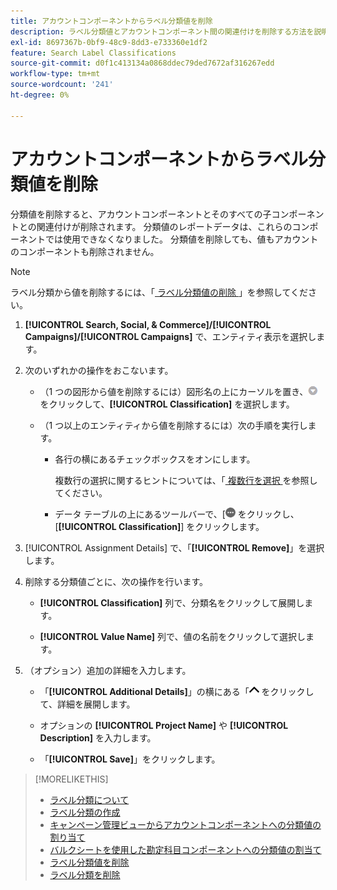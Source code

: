 ```yaml
---
title: アカウントコンポーネントからラベル分類値を削除
description: ラベル分類値とアカウントコンポーネント間の関連付けを削除する方法を説明します。
exl-id: 8697367b-0bf9-48c9-8dd3-e733360e1df2
feature: Search Label Classifications
source-git-commit: d0f1c413134a0868ddec79ded7672af316267edd
workflow-type: tm+mt
source-wordcount: '241'
ht-degree: 0%

---
```


# アカウントコンポーネントからラベル分類値を削除

分類値を削除すると、アカウントコンポーネントとそのすべての子コンポーネントとの関連付けが削除されます。 分類値のレポートデータは、これらのコンポーネントでは使用できなくなりました。 分類値を削除しても、値もアカウントのコンポーネントも削除されません。

>[!NOTE]
>
>ラベル分類から値を削除するには、「[ ラベル分類値の削除 ](classification-values-delete.md)」を参照してください。

1. **[!UICONTROL Search, Social, & Commerce]/[!UICONTROL Campaigns]/[!UICONTROL Campaigns]** で、エンティティ表示を選択します。

1. 次のいずれかの操作をおこないます。

   * （1 つの図形から値を削除するには）図形名の上にカーソルを置き、![ メニューボタン ](/help/search-social-commerce/assets/arrow-dropdown-menu.png " メニューボタン ") をクリックして、**[!UICONTROL Classification]** を選択します。

   * （1 つ以上のエンティティから値を削除するには）次の手順を実行します。

      * 各行の横にあるチェックボックスをオンにします。

        複数行の選択に関するヒントについては、「[ 複数行を選択 ](/help/search-social-commerce/common-tasks/navigation-editing-selection/multiple-rows-select.md) を参照してください。

      * データ テーブルの上にあるツールバーで、&lbrack;![ その他 ](/help/search-social-commerce/assets/more.png " を表示 ") をクリックし、[**[!UICONTROL Classification]**] をクリックします。

1. [!UICONTROL Assignment Details] で、「**[!UICONTROL Remove]**」を選択します。

1. 削除する分類値ごとに、次の操作を行います。

   * **[!UICONTROL Classification]** 列で、分類名をクリックして展開します。

   * **[!UICONTROL Value Name]** 列で、値の名前をクリックして選択します。

1. （オプション）追加の詳細を入力します。

   * 「**[!UICONTROL Additional Details]**」の横にある「![ 開く ](/help/search-social-commerce/assets/chevron-up.png " 開く ") をクリックして、詳細を展開します。

   * オプションの **[!UICONTROL Project Name]** や **[!UICONTROL Description]** を入力します。

   * 「**[!UICONTROL Save]**」をクリックします。

>[!MORELIKETHIS]
>
>* [ ラベル分類について ](classification-about.md)
>* [ ラベル分類の作成 ](classification-create.md)
>* [ キャンペーン管理ビューからアカウントコンポーネントへの分類値の割り当て ](classification-values-assign-campaign-management.md)
>* [ バルクシートを使用した勘定科目コンポーネントへの分類値の割当て ](classification-values-assign-bulksheets.md)
>* [ ラベル分類値を削除 ](classification-values-delete.md)
>* [ ラベル分類を削除 ](classification-delete.md)
